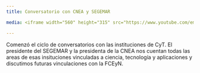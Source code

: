 ```yaml
---
title: Conversatorio con CNEA y SEGEMAR

media: <iframe width="560" height="315" src="https://www.youtube.com/embed/dfisby7B9MQ" title="YouTube video player" frameborder="0" allow="accelerometer; autoplay; clipboard-write; encrypted-media; gyroscope; picture-in-picture" allowfullscreen></iframe>

---
```


Comenzó el ciclo de conversatorios con las instituciones de CyT. El presidente 
del SEGEMAR y la presidenta de la CNEA nos cuentan todas las areas de esas 
insituciones vinculadas a ciencia, tecnología y aplicaciones y discutimos
futuras vinculaciones con la FCEyN.


